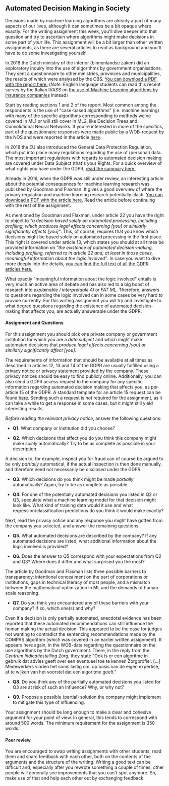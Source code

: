 
## Automated Decision Making in Society

Decisions made by machine learning algorithms are already a part of many
aspects of our lives, although it can sometimes be a bit opaque where exactly.
For the writing assignment this week, you'll dive deeper into that question and
try to ascertain where algorithms might make decisions in some part of *your*
life.  This assignment will be a bit larger than other written assignments, as
there are several articles to read as background and you'll have to do some
investigating yourself.

In 2018 the Dutch ministry of the interior (binnenlandse zaken) did an
exploratory inquiry into the use of algorithms by government organisations.
They sent a questionnaire to other ministries, provinces and municipalities, the
results of which were analysed by the CBS.
[You can download a PDF with the report here.](https://www.cbs.nl/nl-nl/maatwerk/2018/48/gebruik-van-algoritmen-door-overheidsorganisaties)
(*Note:* English language students can read this recent survey by the Italian
IVASS on [the use of Machine Learning algorithms by insurance companies](IVASS_MLalgorithms.pdf)
instead)

Start by reading sections 1 and 2 of the report. Most common among the
respondents is the use of "case-based algorithms" (i.e. machine learning) with
many of the specific algorithms corresponding to methods we've covered in ML1
or will still cover in ML2, like Decision Trees and Convolutional Neural
Networks. If you're interested in more of the specifics, part of the
questionnaire responses were made public by a WOB-request by the NOS and were
reported in the article
[here](https://nos.nl/artikel/2286848-overheid-gebruikt-op-grote-schaal-voorspellende-algoritmes-risico-op-discriminatie).

In 2018 the EU also introduced the General Data Protection Regulation, which
put into place many regulations regarding the use of (personal) data. The most
important regulations with regards to automated decision making are covered
under Data Subject (that's you) Rights. For a quick overview of what
rights you have under the GDPR, 
[read the summary here.](https://advisera.com/eugdpracademy/knowledgebase/8-data-subject-rights-according-to-gdpr/)

Already in 2016, when the GDPR was still under review, an interesting article
about the potential consequences for machine learning research was published by
Goodman and Flaxman. It gives a good overview of where the privacy regulation
and machine learning research potentially clash.
[You can download a PDF with the article here.](https://arxiv.org/pdf/1606.08813)
Read the article before continuing with the rest of the assignment.

As mentioned by Goodman and Flaxman, under article 22 you have the right to
object to *"a decision based solely on automated processing, including
profiling, which produces legal effects concerning [you] or similarly
significantly affects [you]"*. This, of course, requires that you know which
decisions might be based solely on automated processing in the first place. This
right is covered under article 13, which states you should at all times be
provided information on *"the existence of automated decision-making, including
profiling, referred to in article 22 and, at least in those cases, meaningful
information about the logic involved"*. In case you want to dive more
deeply into the details,
[you can find the full text of all the GDPR articles here.](https://gdpr-info.eu/chapter-3/)

What exactly "meaningful information about the logic involved" entails is very
much an active area of debate and has also led to a big boost of research into
*explainable / interpretable AI* or *FAT ML*. Therefore, answers to questions
regarding the logic involved can in some cases be very hard to provide
currently. For this writing assignment you will try and investigate to what
degree questions regarding the existence of automated decision-making
that affects you, are actually answerable under the GDPR.

#### Assignment and Questions

For this assignment you should pick one private company or government
institution for which you are a *data subject* and which might make automated
decisions that *produce legal effects concerning [you] or similarly
significantly affect [you]*.

The requirements of information that should be available at all times as
described in articles 12, 13 and 14 of the GDPR are usually fulfilled using a
privacy notice or privacy statement provided by the company. These privacy
notices should be easy to find publicly online. Additionally, you can also send
a GDPR access request to the company for any specific information regarding
automated decision making that affects you, as per article 15 of the GDPR. A 
standard template for an article 15 request can be found
[here](https://www.datarequests.org/blog/sample-letter-gdpr-access-request/).
Sending such a request is *not* required for the assignment, as it can take a
while to get a response in some cases, but it might still yield interesting
results.


*Before reading the relevant privacy notice*, answer the following questions:

* **Q1.** What company or institution did you choose?

* **Q2.** Which decisions that affect you do you think this company might make
*solely* automatically? Try to be as complete as possible in your description.


A decision to, for example, inspect you for fraud can of course be argued
to be only *partially* automatical, if the actual inspection is then done
manually, and therefore need not necessarily be disclosed under the GDPR.

* **Q3.** Which decisions do you think might be made *partially*
automatically? Again, try to be as complete as possible.

* **Q4.** For one of the potentially automated decisions you listed in Q2 or
Q3, speculate what a machine learning model for that decision might look like.
What kind of training data would it use and what regression/classification
predictions do you think it would make exactly?


Next, read the privacy notice and any response you might have gotten from the
company you selected, and answer the remaining questions:

* **Q5.** What automated decisions are described by the company? If any
automated decisions are listed, what additional information about the logic
involved is provided?

* **Q6.** Does the answer to Q5 correspond with your expectations from Q2 and
Q3? Where does it differ and what surprised you the most?


The article by Goodman and Flaxman lists three possible barriers to
transparency: intentional concealment on the part of corporations or
institutions, gaps in technical literacy of most people, and a mismatch between
the mathematical optimization in ML and the demands of human-scale reasoning.

* **Q7.** Do you think you encountered any of these barriers with your company?
If so, which one(s) and why?


Even if a decision is only partially automated, anecdotal evidence has been
reported that these automated recommendations can still influence the human
making the actual decision. This appeared to be the case for judges not wanting
to contradict the sentencing recommendations made by the COMPAS algorithm
(which was covered in an earlier written assignment). It appears here again, in
the WOB-data regarding the questionnaire on the use algorithms by the Dutch
government.  There, in the reply from the *Centrum Indicatiestelling Zorg*,
they state "Ook is er een algoritme in gebruik dat advies geeft over een
eventueel toe te kennen Zorgprofiel. [...] Medewerkers vinden het soms lastig
om, op basis van de eigen expertise, af te wijken van het voorstel dat een
algoritme geeft."

* **Q8.** Do you think any of the partially automated decisions you listed for
Q3 are at risk of such an influence? Why, or why not?

* **Q9.** Propose a possible (partial) solution the company might implement to
mitigate this type of influencing.


Your assignment should be long enough to make a clear and cohesive argument for
your point of view. In general, this tends to correspond with around 500 words. 
The minimum requirement for the assignment is 350 words.

#### Peer review

You are encouraged to swap writing assignments with other students, read them
and share feedback with each other, both on the contents of the arguments and
the structure of the writing. Writing a good text can be difficult and,
especially after you rewrote something a couple of times, other people will
generally see improvements that you can't spot anymore. So, make use of that
and help each other out by exchanging feedback.


